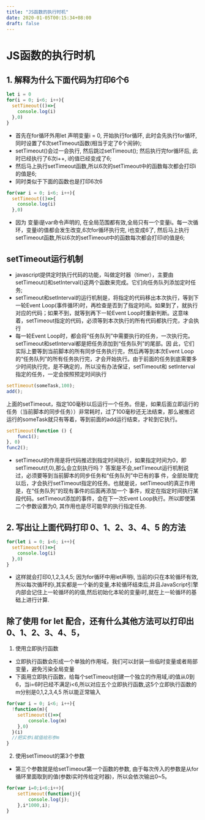 ```yaml
---
title: "JS函数的执行时机"
date: 2020-01-05T00:15:34+08:00
draft: false
---
```


# JS函数的执行时机

## 1. 解释为什么下面代码为打印6个6
```JavaScript
let i = 0
for(i = 0; i<6; i++){
  setTimeout(()=>{
    console.log(i)
  },0)
}
```
* 首先在for循环外用let 声明变量i = 0, 开始执行for循环, 此时会先执行for循环,同时设置了6次setTimeout函数(相当于定了6个闹钟);
* setTimeout()会过一会执行, 然后跳过setTimeout(); 然后执行完for循环后, 此时已经执行了6次i++, i的值已经变成了6;
*  然后马上执行setTimeout函数,所以6次的setTimeout中的函数每次都会打印i的值是6;
* 同时类似于下面的函数也是打印6次6
```JavaScript
for(var i = 0; i<6; i++){
  setTimeout(()=>{
    console.log(i)
  },0)
```
* 因为 变量i是var命令声明的, 在全局范围都有效,全局只有一个变量i。每一次循环，变量i的值都会发生改变,6次for循环执行完, i也变成6了, 然后马上执行setTimeout函数,所以6次的setTimeout中的函数每次都会打印i的值是6;

##  setTimeout运行机制
* javascript提供定时执行代码的功能，叫做定时器（timer），主要由setTimeout()和setInterval()这两个函数来完成。它们向任务队列添加定时任务;
* setTimeout和setInterval的运行机制是，将指定的代码移出本次执行，等到下一轮Event Loop(事件循环)时，再检查是否到了指定时间。如果到了，就执行对应的代码；如果不到，就等到再下一轮Event Loop时重新判断。这意味着，setTimeout指定的代码，必须等到本次执行的所有代码都执行完，才会执行
* 每一轮Event Loop时，都会将“任务队列”中需要执行的任务，一次执行完。setTimeout和setInterval都是把任务添加到“任务队列”的尾部。因 此，它们实际上要等到当前脚本的所有同步任务执行完，然后再等到本次Event Loop的“任务队列”的所有任务执行完，才会开始执行。由于前面的任务到底需要多少时间执行完，是不确定的，所以没有办法保证，setTimeout和 setInterval指定的任务，一定会按照预定时间执行
```JavaScript
setTimeout(someTask,100);
add();
```
上面的setTimeout，指定100毫秒以后运行一个任务。但是，如果后面立即运行的任务（当前脚本的同步任务））非常耗时，过了100毫秒还无法结束，那么被推迟运行的someTask就只有等着，等到前面的add运行结束，才轮到它执行。
``` JavaScript
setTimeout(function () {
    func1();
}, 0)
func2();
```
* setTimeout的作用是将代码推迟到指定时间执行，如果指定时间为0，即setTimeout(f,0),那么会立刻执行吗？ 答案是不会,setTimeout运行机制说过，必须要等到当前脚本的同步任务和“任务队列”中已有的事 件，全部处理完以后，才会执行setTimeout指定的任务。也就是说，setTimeout的真正作用是，在“任务队列”的现有事件的后面再添加一个 事件，规定在指定时间执行某段代码。setTimeout添加的事件，会在下一次Event Loop执行。所以即使第二个参数设置为0, 其作用也是尽可能早的执行指定任务.

  
## 2. 写出让上面代码打印 0、1、2、3、4、5 的方法
```JavaScript
for(let i = 0; i<6; i++){
  setTimeout(()=>{
    console.log(i)
  },0)
}
```
* 这样就会打印0,1,2,3,4,5; 因为for循环中用let声明i, 当前的i只在本轮循环有效,所以每次循环的i,其实都是一个新的变量,本轮循环结束后,并且JavaScript引擎内部会记住上一轮循环的的值,然后初始化本轮的变量i时,就在上一轮循环的基础上进行计算.
  
## 除了使用 for let 配合，还有什么其他方法可以打印出 0、1、2、3、4、5，

1. 使用立即执行函数
* 立即执行函数会形成一个单独的作用域，我们可以封装一些临时变量或者局部变量，避免污染全局变量
* 下面用立即执行函数，给每个setTimeout创建一个独立的作用域,i的值从0到6，当i=6时已经不满足i<6,所以对应五个立即执行函数,这5个立即执行函数的m分别是0,1,2,3,4,5 所以能正常输入

```JavaScript
for(var i = 0; i<6; i++){
  !function(m){
    setTimeout(()=>{
        console.log(m)
    },0)
  }(i)
  //把实参i赋值给形参m
}
```
2. 使用setTimeout的第3个参数
* 第三个参数就是给setTimeout第一个函数的参数, 由于每次传入的参数是从for循环里面取到的值(参数i实时传给定时器)，所以会依次输出0~5。
```JavaScript
for(var i=0;i<6;i++){
    setTimeout(function(j){
        console.log(j);
    },i*1000,i);
}
```





















































